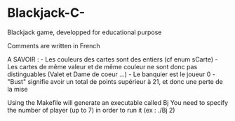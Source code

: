# Blackjack-C-
Blackjack game, developped for educational purpose

Comments are written in French 

A SAVOIR : 
    - Les couleurs des cartes sont des entiers (cf enum sCarte)
    - Les cartes de même valeur et de même couleur ne sont donc pas distinguables (Valet et Dame de coeur ...)
    - Le banquier est le joueur 0
    - "Bust" signifie avoir un total de points supérieur à 21, et donc une perte de la mise
    
Using the Makefile will generate an executable called Bj
You need to specify the number of player (up to 7) in order to run it (ex : ./Bj 2)
